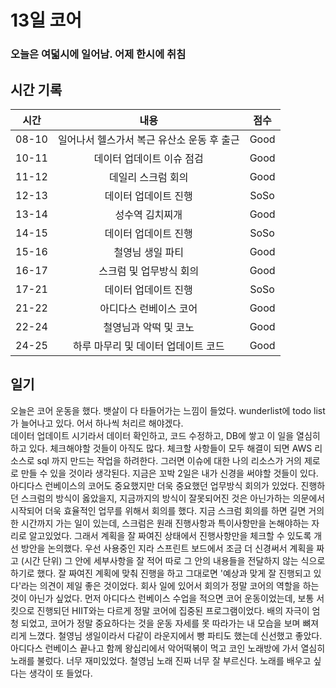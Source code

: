 # 13일 코어

### 오늘은 여덟시에 일어남. 어제 한시에 취침

## 시간 기록 
|시간|내용|점수|
|:-:|:-:|:-:|
|08-10|일어나서 헬스가서 복근 유산소 운동 후 출근|Good|
|10-11|데이터 업데이트 이슈 점검|Good|
|11-12|데일리 스크럼 회의|Good|
|12-13|데이터 업데이트 진행|SoSo|
|13-14|성수역 김치찌개|Good|
|14-15|데이터 업데이트 진행|SoSo|
|15-16|철영님 생일 파티|Good|
|16-17|스크럼 및 업무방식 회의|Good|
|17-21|데이터 업데이트 진행|SoSo|
|21-22|아디다스 런베이스 코어|Good|
|22-24|철영님과 악떡 및 코노|Good|
|24-25|하루 마무리 및 데이터 업데이트 코드|Good|

## 일기
오늘은 코어 운동을 했다. 뱃살이 다 타들어가는 느낌이 들었다. wunderlist에 todo list가 늘어나고 있다. 어서 하나씩 처리르 해야겠다.  
데이터 업데이트 시기라서 데이터 확인하고, 코드 수정하고, DB에 쌓고 이 일을 열심히 하고 있다. 체크해야할 것들이 아직도 많다. 체크할 사항들이 모두 해결이 되면 AWS 리소스로 sql 까지 만드는 작업을 하려한다. 그러면 이슈에 대한 나의 리소스가 거의 제로로 만들 수 있을 것이라 생각된다. 지금은 꼬박 2일은 내가 신경을 써야할 것들이 있다.  
아디다스 런베이스의 코어도 중요했지만 더욱 중요했던 업무방식 회의가 있었다. 진행하던 스크럼의 방식이 옳았을지, 지금까지의 방식이 잘못되어진 것은 아닌가하는 의문에서 시작되어 더욱 효율적인 업무를 위해서 회의를 했다. 지금 스크럼 회의를 하면 길면 거의 한 시간까지 가는 일이 있는데, 스크럼은 원래 진행사항과 특이사항만을 논해야하는 자리로 알고있었다. 그래서 계획을 잘 짜여진 상태에서 진행사항만을 체크할 수 있도록 개선 방안을 논의했다. 우선 사용중인 지라 스프린트 보드에서 조금 더 신경써서 계획을 짜고 (시간 단위) 그 안에 세부사항을 잘 적어 따로 그 안의 내용들을 전달하지 않는 식으로 하기로 했다. 잘 짜여진 계획에 맞춰 진행을 하고 그대로면 '예상과 맞게 잘 진행되고 있다'라는 의견이 제일 좋은 것이었다. 회사 일에 있어서 회의가 정말 코어의 역할을 하는 것이 아닌가 싶었다.
먼저 아디다스 런베이스 수업을 적으면 코어 운동이었는데, 보통 서킷으로 진행되던 HIIT와는 다르게 정말 코어에 집중된 프로그램이었다. 배의 자극이 엄청 되었고, 코어가 정말 중요하다는 것을 운동 자세를 못 따라가는 내 모습을 보며 뼈져리게 느꼈다.
철영님 생일이라서 다같이 라운지에서 빵 파티도 했는데 신선했고 좋았다. 아디다스 런베이스 끝나고 함께 왕십리에서 악어떡볶이 먹고 코인 노래방에 가서 열심히 노래를 불렀다. 너무 재미있었다. 철영님 노래 진짜 너무 잘 부르신다. 노래를 배우고 싶다는 생각이 또 들었다.